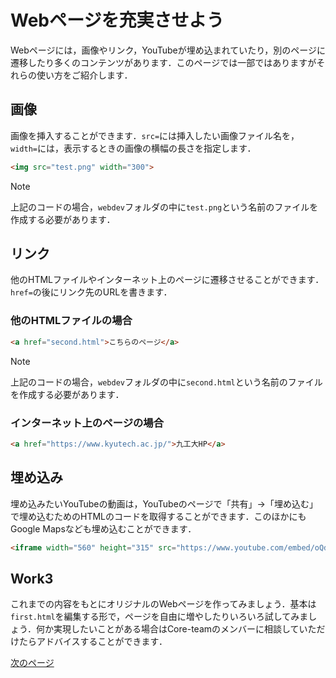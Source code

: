 # Webページを充実させよう
Webページには，画像やリンク，YouTubeが埋め込まれていたり，別のページに遷移したり多くのコンテンツがあります．このページでは一部ではありますがそれらの使い方をご紹介します．

## 画像
画像を挿入することができます．`src=`には挿入したい画像ファイル名を，`width=`には，表示するときの画像の横幅の長さを指定します．
```html
<img src="test.png" width="300">
```
> [!NOTE]
> 上記のコードの場合，`webdev`フォルダの中に`test.png`という名前のファイルを作成する必要があります．

## リンク
他のHTMLファイルやインターネット上のページに遷移させることができます．`href=`の後にリンク先のURLを書きます．
### 他のHTMLファイルの場合
```html
<a href="second.html">こちらのページ</a>
```
> [!NOTE]
> 上記のコードの場合，`webdev`フォルダの中に`second.html`という名前のファイルを作成する必要があります．
### インターネット上のページの場合
```html
<a href="https://www.kyutech.ac.jp/">九工大HP</a>
```

## 埋め込み
埋め込みたいYouTubeの動画は，YouTubeのページで「共有」→「埋め込む」で埋め込むためのHTMLのコードを取得することができます．このほかにもGoogle Mapsなども埋め込むことができます．
```html
<iframe width="560" height="315" src="https://www.youtube.com/embed/oQdyX5iGnco?si=BgmDyflufS5eD1TU" title="YouTube video player" frameborder="0" allow="accelerometer; autoplay; clipboard-write; encrypted-media; gyroscope; picture-in-picture; web-share" allowfullscreen></iframe>
```

## Work3
これまでの内容をもとにオリジナルのWebページを作ってみましょう．基本は`first.html`を編集する形で，ページを自由に増やしたりいろいろ試してみましょう．何か実現したいことがある場合はCore-teamのメンバーに相談していただけたらアドバイスすることができます．
  
[次のページ](main-final.md)
